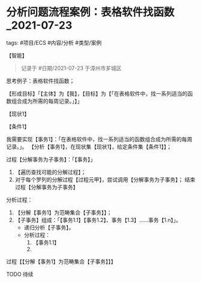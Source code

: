 # 分析问题流程案例：表格软件找函数_2021-07-23

tags: #项目/ECS #内容/分析 #类型/案例 

<category>【智能】</category>

> 记录于 #日期/2021-07-23 于漳州市芗城区

思考例子：表格软件找函数；

【形成目标】「【主体】为【我】，【目标】为【「在表格软件中，找一系列适当的函数组合成为所需的每周记录。」】」

【现状1】

【条件1】

我需要实现【事务1】：「在表格软件中，找一系列适当的函数组合成为所需的每周记录。」。
【分析【事务1】，在现状集【现状1】，给定条件集【条件1】】；



过程【分解事务为子事务】：「【事务】」
1. 【遍历查找可能的分解过程】；
2. 对于每个罗列的分解过程【过程元甲】，尝试调用【分解事务为子事务】；
结束过程【分解事务为子事务】



分析过程：
1. 【分解【事务1】为范畴集合【子事务】】；
2. 【子事务】组成：「【事务1.1】【事务1.2】、事务【1.3】……事务【1.n】」。
    - 递归分析【子事务】。
    - 分析过程：
        1. 【事务1.1】
        2. 

过程【【分解【事务1】为范畴集合【子事务】】】

TODO 待续


